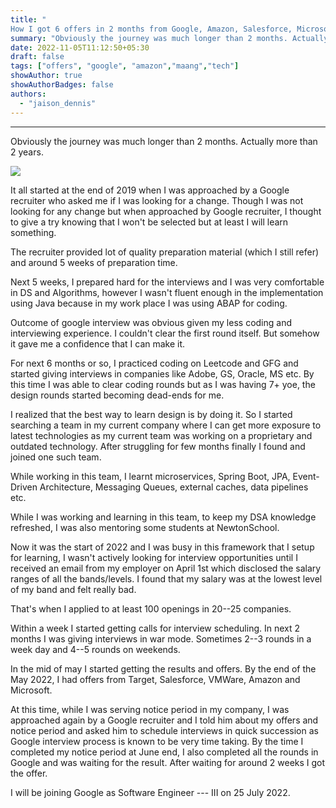 ```yaml
---
title: "
How I got 6 offers in 2 months from Google, Amazon, Salesforce, Microsoft, VMware and Target"
summary: "Obviously the journey was much longer than 2 months. Actually more than 2 years."
date: 2022-11-05T11:12:50+05:30
draft: false
tags: ["offers", "google", "amazon","maang","tech"]
showAuthor: true
showAuthorBadges: false
authors:
  - "jaison_dennis"
---
```


---
Obviously the journey was much longer than 2 months. Actually more than 2 years.

![](https://miro.medium.com/max/700/1*gs1ZjBVeanvHYMdTZHWA0Q.png)

It all started at the end of 2019 when I was approached by a Google recruiter who asked me if I was looking for a change. Though I was not looking for any change but when approached by Google recruiter, I thought to give a try knowing that I won't be selected but at least I will learn something.

The recruiter provided lot of quality preparation material (which I still refer) and around 5 weeks of preparation time.

Next 5 weeks, I prepared hard for the interviews and I was very comfortable in DS and Algorithms, however I wasn't fluent enough in the implementation using Java because in my work place I was using ABAP for coding.

Outcome of google interview was obvious given my less coding and interviewing experience. I couldn't clear the first round itself. But somehow it gave me a confidence that I can make it.

For next 6 months or so, I practiced coding on Leetcode and GFG and started giving interviews in companies like Adobe, GS, Oracle, MS etc. By this time I was able to clear coding rounds but as I was having 7+ yoe, the design rounds started becoming dead-ends for me.

I realized that the best way to learn design is by doing it. So I started searching a team in my current company where I can get more exposure to latest technologies as my current team was working on a proprietary and outdated technology. After struggling for few months finally I found and joined one such team.

While working in this team, I learnt microservices, Spring Boot, JPA, Event-Driven Architecture, Messaging Queues, external caches, data pipelines etc.

While I was working and learning in this team, to keep my DSA knowledge refreshed, I was also mentoring some students at NewtonSchool.

Now it was the start of 2022 and I was busy in this framework that I setup for learning, I wasn't actively looking for interview opportunities until I received an email from my employer on April 1st which disclosed the salary ranges of all the bands/levels. I found that my salary was at the lowest level of my band and felt really bad.

That's when I applied to at least 100 openings in 20--25 companies.

Within a week I started getting calls for interview scheduling. In next 2 months I was giving interviews in war mode. Sometimes 2--3 rounds in a week day and 4--5 rounds on weekends.

In the mid of may I started getting the results and offers. By the end of the May 2022, I had offers from Target, Salesforce, VMWare, Amazon and Microsoft.

At this time, while I was serving notice period in my company, I was approached again by a Google recruiter and I told him about my offers and notice period and asked him to schedule interviews in quick succession as Google interview process is known to be very time taking. By the time I completed my notice period at June end, I also completed all the rounds in Google and was waiting for the result. After waiting for around 2 weeks I got the offer.

I will be joining Google as Software Engineer --- III on 25 July 2022.